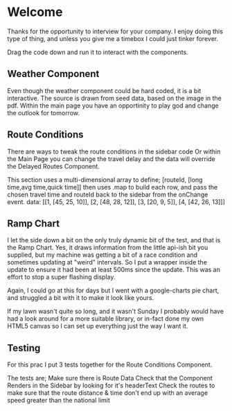 # Welcome

Thanks for the opportunity to interview for your company.
I enjoy doing this type of thing, and unless you give me a timebox I could just tinker forever.

Drag the code down and run it to interact with the components.

## Weather Component

Even though the weather component could be hard coded, it is a bit interactive.
The source is drawn from seed data, based on the image in the pdf.
Within the main page you have an opportinity to play god and change the outlook for tomorrow.

## Route Conditions

There are ways to tweak the route conditions in the sidebar code
Or within the Main Page you can change the travel delay and the data will override the Delayed Routes Component.

This section uses a multi-dimensional array to define;
[routeId, [long time,avg time,quick time]] then uses .map
to build each row, and pass the chosen travel time and routeId back to the sidebar from the onChange event.
data: [[1, [45, 25, 10]], [2, [48, 28, 12]], [3, [20, 9, 5]], [4, [42, 26, 13]]]

## Ramp Chart

I let the side down a bit on the only truly dynamic bit of the test, and that is the Ramp Chart.
Yes, it draws information from the little api-ish bit you supplied, but my machine was getting a bit of a race condition and sometimes updating at "weird" intervals. So I put a wrapper inside the update to ensure it had been at least 500ms since the update. This was an effort to stop a super flashing display.

Again, I could go at this for days but I went with a google-charts pie chart, and struggled a bit with it to make it look like yours.

If my lawn wasn't quite so long, and it wasn't Sunday I probably would have had a look around for a more suitable library, or in-fact done my own HTML5 canvas so I can set up everything just the way I want it.

## Testing

For this prac I put 3 tests together for the Route Conditions Component.

The tests are;
Make sure there is Route Data
Check that the Component Renders in the Sidebar by looking for it's headerText
Check the routes to make sure that the route distance & time don't end up with an average speed greater than the national limit
